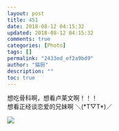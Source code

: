 ```yaml
---
layout: post
title: 451
date: 2018-08-12 04:15:32
updated: 2018-08-12 04:15:32
comments: true
categories: [Photo]
tags: []
permalink: "2433ed_ef2a9bd9"
author: "猫厨"
description: ""
toc: true
---
```


<p>想吃骨科啊，想看卢莱文啊！！！<br />想看正经谈恋爱的兄妹啊 ＼(*T▽T*)／ <br /></p>

![](/img/img_cVZNdzJtQk9JV2QzNFNURlFkdVFwQStTSFpPQ2Z0WTZXUW4xUUNad3RNZkQ2cmtUY3lCYXJRPT0.jpg)